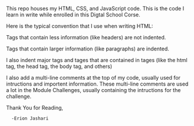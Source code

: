This repo houses my HTML, CSS, and JavaScript code.
This is the code I learn in write while enrolled in this Digtal School Corse.


Here is the typical convention that I use when writing HTML:

Tags that contain less information (like headers) are not indented.

Tags that contain larger information (like paragraphs) are indented.

I also indent major tags and tages that are contained in tages (like the html tag, the head tag, the body tag, and others)

I also add a multi-line comments at the top of my code, usually used for intructions and importent information.
These multi-line comments are used a lot in the Module Challenges, usually containing the intructions for the challenge.

Thank You for Reading,


      -Erion Jashari
